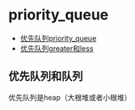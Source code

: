 # priority_queue

* [优先队列priority_queue](优先队列priority_queue.md)
* [优先队列greater和less](优先队列greater和less.md)

## 优先队列和队列
优先队列是heap（大根堆或者小根堆）